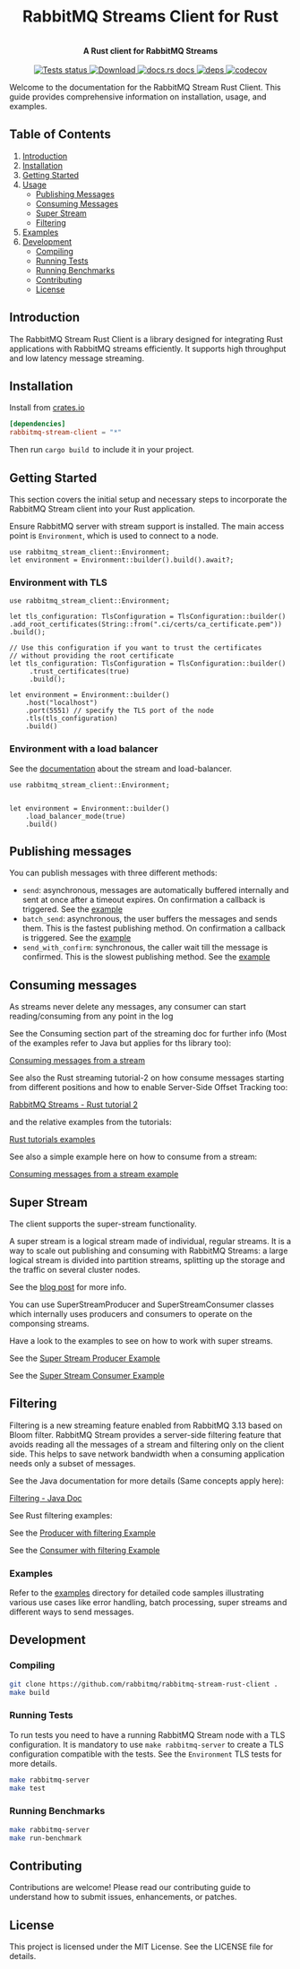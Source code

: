<h1 align="center">RabbitMQ Streams Client for Rust</h1>
<br/>
<div align="center">
 <strong>
   A Rust client for RabbitMQ Streams
 </strong>
</div>

<br />

<div align="center">

  <a href="https://github.com/rabbitmq/rabbitmq-stream-rust-client/actions?query=workflow%3ATests">
    <img src="https://github.com/rabbitmq/rabbitmq-stream-rust-client/workflows/Tests/badge.svg"
    alt="Tests status" />
  </a>

  <a href="https://crates.io/crates/rabbitmq-stream-client">
    <img src="https://img.shields.io/crates/d/rabbitmq-stream-client.svg?style=flat-square"
      alt="Download" />
  </a>
  <a href="https://docs.rs/rabbitmq-stream-client">
    <img src="https://img.shields.io/badge/docs-latest-blue.svg?style=flat-square"
      alt="docs.rs docs" />
  </a>

   <a href="https://deps.rs/repo/github/rabbitmq/rabbitmq-stream-rust-client">
    <img src="https://deps.rs/repo/github/rabbitmq/rabbitmq-stream-rust-client/status.svg"
      alt="deps" />
  </a>

  <a href="https://codecov.io/gh/rabbitmq/rabbitmq-stream-rust-client">
    <img src="https://codecov.io/gh/rabbitmq/rabbitmq-stream-rust-client/branch/main/graph/badge.svg?token=2DHIQ20BDE" alt="codecov"/>
  </a>
</div>


Welcome to the documentation for the RabbitMQ Stream Rust Client. This guide provides comprehensive information on installation, usage, and examples.

## Table of Contents
1. [Introduction](#introduction)
2. [Installation](#installation)
3. [Getting Started](#getting-started)
4. [Usage](#usage)
    - [Publishing Messages](#publishing-messages)
    - [Consuming Messages](#consuming-messages)
    - [Super Stream](#super-stream)
    - [Filtering](#filtering)
5. [Examples](#examples)
6. [Development](#development)
    - [Compiling](#Compiling)
    - [Running Tests](#running-tests)
    - [Running Benchmarks](#running-benchmarks)
    - [Contributing](#contributing)
    - [License](#license)

## Introduction

The RabbitMQ Stream Rust Client is a library designed for integrating Rust applications with RabbitMQ streams efficiently. It supports high throughput and low latency message streaming.

## Installation

Install from [crates.io](https://crates.io/crates/rabbitmq-stream-client)

```toml
[dependencies]
rabbitmq-stream-client = "*"
```

Then run `cargo build `to include it in your project.

## Getting Started
This section covers the initial setup and necessary steps to incorporate the RabbitMQ Stream client into your Rust application.

Ensure RabbitMQ server with stream support is installed.
The main access point is `Environment`, which is used to connect to a node.

```rust,no_run
use rabbitmq_stream_client::Environment;
let environment = Environment::builder().build().await?;
```
### Environment with TLS

```rust,no_run
use rabbitmq_stream_client::Environment;

let tls_configuration: TlsConfiguration = TlsConfiguration::builder()
.add_root_certificates(String::from(".ci/certs/ca_certificate.pem"))
.build();

// Use this configuration if you want to trust the certificates
// without providing the root certificate
let tls_configuration: TlsConfiguration = TlsConfiguration::builder()
     .trust_certificates(true)
     .build();

let environment = Environment::builder()
    .host("localhost")
    .port(5551) // specify the TLS port of the node
    .tls(tls_configuration)
    .build()
```

### Environment with a load balancer


See the [documentation](https://www.rabbitmq.com/blog/2021/07/23/connecting-to-streams#with-a-load-balancer) about the stream and load-balancer.

```rust,no_run
use rabbitmq_stream_client::Environment;


let environment = Environment::builder()
    .load_balancer_mode(true)
    .build()
```



## Publishing messages

You can publish messages with three different methods:

* `send`: asynchronous, messages are automatically buffered internally and sent at once after a timeout expires. On confirmation a callback is triggered. See the [example](./examples/send_async.rs)
* `batch_send`: asynchronous, the user buffers the messages and sends them. This is the fastest publishing method. On confirmation a callback is triggered. See the [example](./examples/batch_send.rs)
* `send_with_confirm`: synchronous, the caller wait till the message is confirmed. This is the slowest publishing method. See the [example](./examples/send_with_confirm.rs)


## Consuming messages

As streams never delete any messages, any consumer can start reading/consuming from any point in the log

See the Consuming section part of the streaming doc for further info (Most of the examples refer to Java but applies for ths library too):

[Consuming messages from a stream](https://www.rabbitmq.com/docs/streams#consuming)

See also the Rust streaming tutorial-2 on how consume messages starting from different positions and how to enable Server-Side Offset Tracking too:

[RabbitMQ Streams - Rust tutorial 2](https://www.rabbitmq.com/tutorials/tutorial-two-rust-stream)

and the relative examples from the tutorials:

[Rust tutorials examples](https://github.com/rabbitmq/rabbitmq-tutorials/tree/main/rust-stream)

See also a simple example here on how to consume from a stream:

[Consuming messages from a stream example](./examples/simple-consumer.rs)

## Super Stream

The client supports the super-stream functionality.

A super stream is a logical stream made of individual, regular streams. It is a way to scale out publishing and consuming with RabbitMQ Streams: a large logical stream is divided into partition streams, splitting up the storage and the traffic on several cluster nodes.

See the [blog post](https://blog.rabbitmq.com/posts/2022/07/rabbitmq-3-11-feature-preview-super-streams/) for more info.

You can use SuperStreamProducer and SuperStreamConsumer classes which internally uses producers and consumers to operate on the componsing streams.

Have a look to the examples to see on how to work with super streams.

See the [Super Stream Producer Example](./examples/superstreams/send_super_stream.rs)

See the [Super Stream Consumer Example](./examples/superstreams/receive_super_stream.rs)


## Filtering

Filtering is a new streaming feature enabled from RabbitMQ 3.13 based on Bloom filter. RabbitMQ Stream provides a server-side filtering feature that avoids reading all the messages of a stream and filtering only on the client side. This helps to save network bandwidth when a consuming application needs only a subset of messages.

See the Java documentation for more details (Same concepts apply here):

[Filtering - Java Doc](https://rabbitmq.github.io/rabbitmq-stream-java-client/stable/htmlsingle/#filtering)

See Rust filtering examples:

See the [Producer with filtering Example](./examples/filtering/send_with_filtering.rs)

See the [Consumer with filtering Example](./examples/filtering/receive_with_filtering.rs)


### Examples

Refer to the [examples](./examples) directory for detailed code samples illustrating various use cases 
like error handling, batch processing, super streams and different ways to send messages.

## Development

### Compiling

```bash
git clone https://github.com/rabbitmq/rabbitmq-stream-rust-client .
make build
```

### Running Tests

To run tests you need to have a running RabbitMQ Stream node with a TLS configuration.
It is mandatory to use `make rabbitmq-server` to create a TLS configuration compatible with the tests.
See the `Environment` TLS tests for more details.

```bash
make rabbitmq-server
make test
```

### Running Benchmarks

```bash
make rabbitmq-server
make run-benchmark
```

## Contributing
Contributions are welcome! Please read our contributing guide to understand how to submit issues, enhancements, or patches.

## License
This project is licensed under the MIT License. See the LICENSE file for details.
